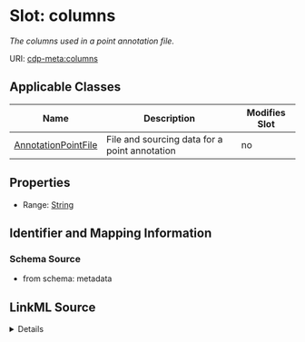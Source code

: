

# Slot: columns


_The columns used in a point annotation file._



URI: [cdp-meta:columns](metadatacolumns)



<!-- no inheritance hierarchy -->





## Applicable Classes

| Name | Description | Modifies Slot |
| --- | --- | --- |
| [AnnotationPointFile](AnnotationPointFile.md) | File and sourcing data for a point annotation |  no  |







## Properties

* Range: [String](String.md)





## Identifier and Mapping Information







### Schema Source


* from schema: metadata




## LinkML Source

<details>
```yaml
name: columns
description: The columns used in a point annotation file.
from_schema: metadata
exact_mappings:
- cdp-common:annotation_source_file_columns
rank: 1000
ifabsent: string(xyz)
alias: columns
owner: AnnotationPointFile
domain_of:
- AnnotationPointFile
range: string
inlined: true
inlined_as_list: true

```
</details>